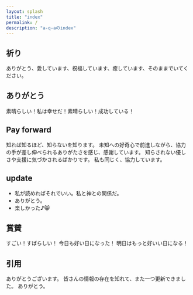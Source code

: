 ```yaml
---
layout: splash
title: "index"
permalink: /
description: "a-q-aのindex"
---
```

## 祈り
ありがとう、愛しています、祝福しています、癒しています、そのままでいてください。

## ありがとう
素晴らしい！私は幸せだ！素晴らしい！成功している！

## Pay forward
知れば知るほど、知らないを知ります。
未知への好奇心で前進しながら、協力の手が差し伸べられるありがたさを感じ、感謝しています。
知らされない優しさや支援に気づかされるばかりです。
私も同じく、協力しています。

## update
- 私が読めればそれでいい。私と神との関係だ。
- ありがとう。
- 楽しかった♪:smile_cat:

## 賞賛
すごい！すばらしい！
今日も好い日になった！
明日はもっと好いい日になる！

## 引用
ありがとうございます。
皆さんの情報の存在を知れて、また一つ更新できました。
ありがとう。
